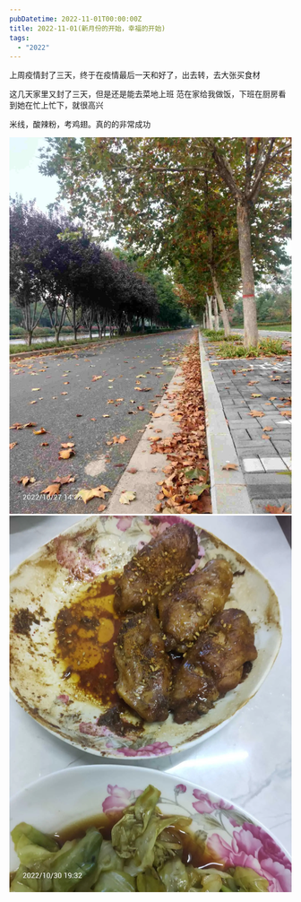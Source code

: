 ```yaml
---
pubDatetime: 2022-11-01T00:00:00Z
title: 2022-11-01(新月份的开始，幸福的开始)
tags:
  - "2022"
---
```


上周疫情封了三天，终于在疫情最后一天和好了，出去转，去大张买食材


这几天家里又封了三天，但是还是能去菜地上班
范在家给我做饭，下班在厨房看到她在忙上忙下，就很高兴

米线，酸辣粉，考鸡翅。真的的非常成功

![](../../img/6904315-8f19fdec7b96e1f2.jpg)
![](../../img/6904315-562aeea280bfa625.jpg)

